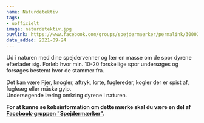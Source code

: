 ```yaml
---
name: Naturdetektiv
tags:
- uofficielt
image: naturdetektiv.jpg
buylink: https://www.facebook.com/groups/spejdermaerker/permalink/3000248673540495/
date_added: 2021-09-24
---
```

Ud i naturen med dine spejdervenner og lær en masse om de spor dyrene efterlader sig.
Forløb hvor min. 10-20 forskellige spor undersøges og forsøges bestemt hvor de stammer fra.

Det kan være Fjer, knogler, aftryk, lorte, fuglereder, kogler der er spist af, fugleæg eller måske gylp.   
Undersøgende læring omkring dyrene i naturen.

**For at kunne se købsinformation om dette mærke skal du være en del af [Facebook-gruppen "Spejdermærker"](https://www.facebook.com/groups/spejdermaerker/).**